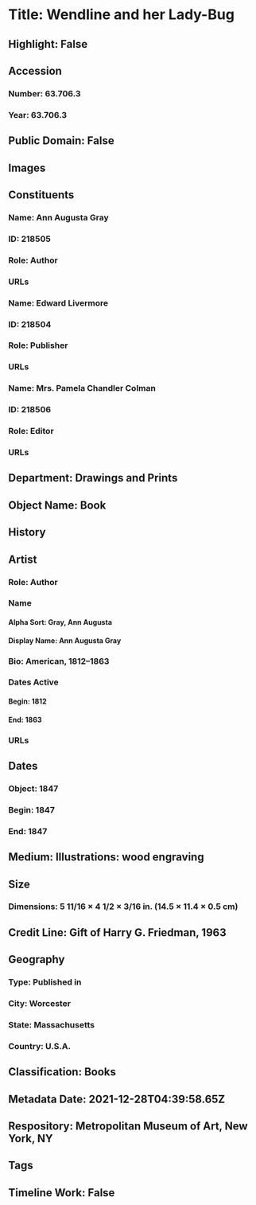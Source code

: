 # Title: Wendline and her Lady-Bug
## Highlight: False
## Accession
### Number: 63.706.3
### Year: 63.706.3
## Public Domain: False
## Images
## Constituents
### Name: Ann Augusta Gray
### ID: 218505
### Role: Author
### URLs
### Name: Edward Livermore
### ID: 218504
### Role: Publisher
### URLs
### Name: Mrs. Pamela Chandler Colman
### ID: 218506
### Role: Editor
### URLs
## Department: Drawings and Prints
## Object Name: Book
## History
## Artist
### Role: Author
### Name
#### Alpha Sort: Gray, Ann Augusta
#### Display Name: Ann Augusta Gray
### Bio: American, 1812–1863
### Dates Active
#### Begin: 1812
#### End: 1863
### URLs
## Dates
### Object: 1847
### Begin: 1847
### End: 1847
## Medium: Illustrations: wood engraving
## Size
### Dimensions: 5 11/16 × 4 1/2 × 3/16 in. (14.5 × 11.4 × 0.5 cm)
## Credit Line: Gift of Harry G. Friedman, 1963
## Geography
### Type: Published in
### City: Worcester
### State: Massachusetts
### Country: U.S.A.
## Classification: Books
## Metadata Date: 2021-12-28T04:39:58.65Z
## Respository: Metropolitan Museum of Art, New York, NY
## Tags
## Timeline Work: False